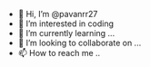 - 👋 Hi, I’m @pavanrr27
- 👀 I’m interested in coding
- 🌱 I’m currently learning ...
- 💞️ I’m looking to collaborate on ...
- 📫 How to reach me ..

<!---
pavanrr27/pavanrr27 is a ✨ special ✨ repository because its `README.md` (this file) appears on your GitHub profile.
You can click the Preview link to take a look at your changes.
--->
